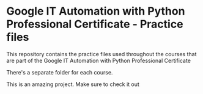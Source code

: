 # Google IT Automation with Python Professional Certificate - Practice files

This repository contains the practice files used throughout the courses that are
part of the Google IT Automation with Python Professional Certificate

There's a separate folder for each course.

This is an amazing project. Make sure to check it out
